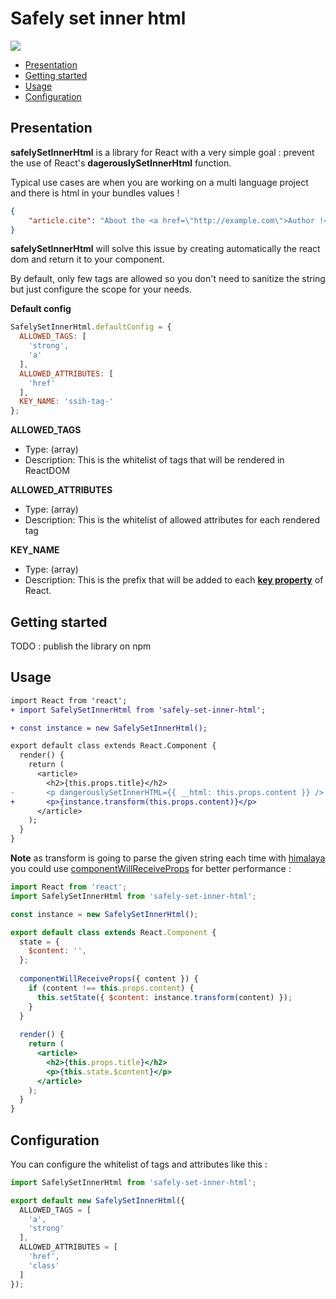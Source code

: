# Safely set inner html

![](https://travis-ci.org/baptooo/safely-set-inner-html.svg?branch=master)

- [Presentation](#presentation)
- [Getting started](#getting-started)
- [Usage](#usage)
- [Configuration](#configuration)

## Presentation

**safelySetInnerHtml** is a library for React with a very simple goal : prevent the use
of React's **dagerouslySetInnerHtml** function.

Typical use cases are when you are working on a multi language project and there is html
in your bundles values !

```json
{
    "article.cite": "About the <a href=\"http://example.com\">Author !</a>"
}
```

**safelySetInnerHtml** will solve this issue by creating automatically the react dom and return
it to your component.

By default, only few tags are allowed so you don't need to sanitize the string but just configure
the scope for your needs.

**Default config**
```js
SafelySetInnerHtml.defaultConfig = {
  ALLOWED_TAGS: [
    'strong',
    'a'
  ],
  ALLOWED_ATTRIBUTES: [
    'href'
  ],
  KEY_NAME: 'ssih-tag-'
};
```

**ALLOWED_TAGS**
- Type: (array)
- Description: This is the whitelist of tags that will be rendered in ReactDOM

**ALLOWED_ATTRIBUTES**
- Type: (array)
- Description: This is the whitelist of allowed attributes for each rendered tag

**KEY_NAME**
- Type: (array)
- Description: This is the prefix that will be added to each **[key property](https://reactjs.org/docs/lists-and-keys.html#keys)** of React.

## Getting started

TODO : publish the library on npm

## Usage

```diff
import React from 'react';
+ import SafelySetInnerHtml from 'safely-set-inner-html';

+ const instance = new SafelySetInnerHtml();

export default class extends React.Component {
  render() {
    return (
      <article>
        <h2>{this.props.title}</h2>
-       <p dangerouslySetInnerHTML={{ __html: this.props.content }} />
+       <p>{instance.transform(this.props.content)}</p>
      </article>
    );
  }
}
```

**Note** as transform is going to parse the given string each time with [himalaya](https://github.com/andrejewski/himalaya)
you could use [componentWillReceiveProps](https://reactjs.org/docs/react-component.html#componentwillreceiveprops) for better performance :

```jsx
import React from 'react';
import SafelySetInnerHtml from 'safely-set-inner-html';

const instance = new SafelySetInnerHtml();

export default class extends React.Component {
  state = {
    $content: '',
  };
  
  componentWillReceiveProps({ content }) {
    if (content !== this.props.content) {
      this.setState({ $content: instance.transform(content) });    
    }  
  }
  
  render() {
    return (
      <article>
        <h2>{this.props.title}</h2>
        <p>{this.state.$content}</p>
      </article>
    );
  }
}
```

## Configuration

You can configure the whitelist of tags and attributes like this :

```js
import SafelySetInnerHtml from 'safely-set-inner-html';

export default new SafelySetInnerHtml({
  ALLOWED_TAGS = [
    'a',
    'strong'
  ],
  ALLOWED_ATTRIBUTES = [
    'href',
    'class'
  ]
});
```
